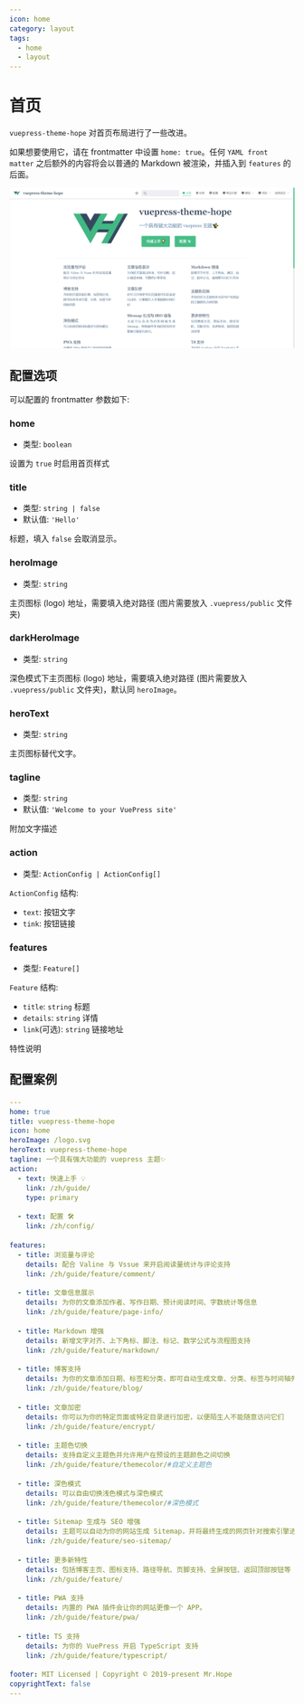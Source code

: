 ```yaml
---
icon: home
category: layout
tags:
  - home
  - layout
---
```


# 首页

`vuepress-theme-hope` 对首页布局进行了一些改进。

如果想要使用它，请在 frontmatter 中设置 `home: true`。任何 `YAML front matter` 之后额外的内容将会以普通的 Markdown 被渲染，并插入到 `features` 的后面。

![首页截图](./assets/home.png)

## 配置选项

可以配置的 frontmatter 参数如下:

### home

- 类型: `boolean`

设置为 `true` 时启用首页样式

### title

- 类型: `string | false`
- 默认值: `'Hello'`

标题，填入 `false` 会取消显示。

### heroImage

- 类型: `string`

主页图标 (logo) 地址，需要填入绝对路径 (图片需要放入 `.vuepress/public` 文件夹)

### darkHeroImage

- 类型: `string`

深色模式下主页图标 (logo) 地址，需要填入绝对路径 (图片需要放入 `.vuepress/public` 文件夹)，默认同 `heroImage`。

### heroText

- 类型: `string`

主页图标替代文字。

### tagline

- 类型: `string`
- 默认值: `'Welcome to your VuePress site'`

附加文字描述

### action

- 类型: `ActionConfig | ActionConfig[]`

`ActionConfig` 结构:

- `text`: 按钮文字
- `tink`: 按钮链接

### features

- 类型: `Feature[]`

`Feature` 结构:

- `title`: `string` 标题
- `details`: `string` 详情
- `link`(可选): `string` 链接地址

特性说明

## 配置案例

```yaml
---
home: true
title: vuepress-theme-hope
icon: home
heroImage: /logo.svg
heroText: vuepress-theme-hope
tagline: 一个具有强大功能的 vuepress 主题✨
action:
  - text: 快速上手 💡
    link: /zh/guide/
    type: primary

  - text: 配置 🛠
    link: /zh/config/

features:
  - title: 浏览量与评论
    details: 配合 Valine 与 Vssue 来开启阅读量统计与评论支持
    link: /zh/guide/feature/comment/

  - title: 文章信息展示
    details: 为你的文章添加作者、写作日期、预计阅读时间、字数统计等信息
    link: /zh/guide/feature/page-info/

  - title: Markdown 增强
    details: 新增文字对齐、上下角标、脚注、标记、数学公式与流程图支持
    link: /zh/guide/feature/markdown/

  - title: 博客支持
    details: 为你的文章添加日期、标签和分类，即可自动生成文章、分类、标签与时间轴列表
    link: /zh/guide/feature/blog/

  - title: 文章加密
    details: 你可以为你的特定页面或特定目录进行加密，以便陌生人不能随意访问它们
    link: /zh/guide/feature/encrypt/

  - title: 主题色切换
    details: 支持自定义主题色并允许用户在预设的主题颜色之间切换
    link: /zh/guide/feature/themecolor/#自定义主题色

  - title: 深色模式
    details: 可以自由切换浅色模式与深色模式
    link: /zh/guide/feature/themecolor/#深色模式

  - title: Sitemap 生成与 SEO 增强
    details: 主题可以自动为你的网站生成 Sitemap，并将最终生成的网页针对搜索引擎进行优化。
    link: /zh/guide/feature/seo-sitemap/

  - title: 更多新特性
    details: 包括博客主页、图标支持、路径导航、页脚支持、全屏按钮、返回顶部按钮等
    link: /zh/guide/feature/

  - title: PWA 支持
    details: 内置的 PWA 插件会让你的网站更像一个 APP。
    link: /zh/guide/feature/pwa/

  - title: TS 支持
    details: 为你的 VuePress 开启 TypeScript 支持
    link: /zh/guide/feature/typescript/

footer: MIT Licensed | Copyright © 2019-present Mr.Hope
copyrightText: false
---

```

